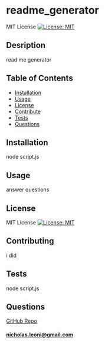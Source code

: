 
# readme_generator
MIT License [![License: MIT](https://img.shields.io/badge/License-MIT-yellow.svg)](https://opensource.org/licenses/MIT)
## Desription
 read me generator

## Table of Contents
 - [Installation](#installation)
 - [Usage](#usage)
 - [License](#license)
 - [Contribute](#contribute)
 - [Tests](#tests)
 - [Questions](#questions)

## Installation
node script.js    
## Usage
answer questions
## License
MIT License [![License: MIT](https://img.shields.io/badge/License-MIT-yellow.svg)](https://opensource.org/licenses/MIT)
## Contributing
i did
## Tests
node script.js
## Questions
[GitHub Repo](https://github.com/njleoni/readme_generator)
#### nicholas.leoni@gmail.com
